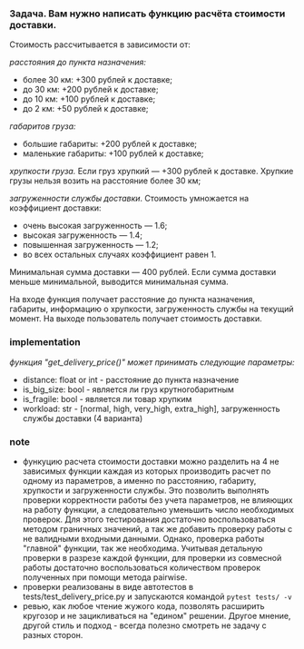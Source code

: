 ### Задача. Вам нужно написать функцию расчёта стоимости доставки.

Стоимость рассчитывается в зависимости от:

*расстояния до пункта назначения:*

- более 30 км: +300 рублей к доставке;
- до 30 км: +200 рублей к доставке;
- до 10 км: +100 рублей к доставке;
- до 2 км: +50 рублей к доставке;

*габаритов груза:*

- большие габариты: +200 рублей к доставке;
- маленькие габариты: +100 рублей к доставке;

*хрупкости груза.* Если груз хрупкий — +300 рублей к доставке. Хрупкие грузы нельзя возить на расстояние более 30 км;

*загруженности службы доставки*. Стоимость умножается на коэффициент доставки:

- очень высокая загруженность — 1.6;
- высокая загруженность — 1.4;
- повышенная загруженность — 1.2;
- во всех остальных случаях коэффициент равен 1.

Минимальная сумма доставки — 400 рублей. Если сумма доставки меньше минимальной, выводится минимальная сумма.

На входе функция получает расстояние до пункта назначения, габариты, информацию о хрупкости, загруженность службы на текущий момент. На выходе пользователь получает стоимость доставки.

### implementation
*функция "get_delivery_price()" может принимать следующие параметры:*

- distance: float or int - раcстояние до пункта назначение
- is_big_size: bool - является ли груз крутногобаритным
- is_fragile: bool - является ли товар хрупким
- workload: str - [normal, high, very_high, extra_high], загруженность службы доставки (4 варианта)

### note
- функуцию расчета стоимости доставки можно разделить на 4 не зависимых функции каждая из которых производить расчет по одному из параметров, а именно по расстоянию, габариту, хрупкости и загруженности службы. 
Это позволить выполнять проверки корректности работы без учета параметров, не влияющих на работу функции, а следовательно уменьшить число необходимых проверок. Для этого тестирования достаточно воспользоваться методом граничных значений, а так же добавить проверку работы с не валидными входными данными.
Однако, проверка работы "главной" функции, так же необходима. Учитывая детальную проверки в разрезе каждой функции, для проверки из совмесной работы достаточно воспользоваться количеством проверок полученных при помощи метода pairwise.
- проверки реализованы в виде автотестов в tests/test_delivery_price.py и запускаются командой ```pytest tests/ -v```
- ревью, как любое чтение жужого кода, позволять расширить кругозор и не зацикливаться на "едином" решении. Другое мнение, другой стиль и подход - всегда полезно смотреть не задачу с разных сторон.